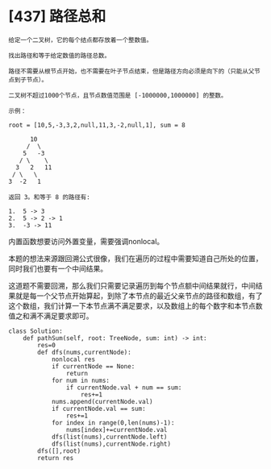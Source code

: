 # [437] 路径总和
```
给定一个二叉树，它的每个结点都存放着一个整数值。

找出路径和等于给定数值的路径总数。

路径不需要从根节点开始，也不需要在叶子节点结束，但是路径方向必须是向下的（只能从父节点到子节点）。

二叉树不超过1000个节点，且节点数值范围是 [-1000000,1000000] 的整数。

示例：

root = [10,5,-3,3,2,null,11,3,-2,null,1], sum = 8

      10
     /  \
    5   -3
   / \    \
  3   2   11
 / \   \
3  -2   1

返回 3。和等于 8 的路径有:

1.  5 -> 3
2.  5 -> 2 -> 1
3.  -3 -> 11
```

内置函数想要访问外置变量，需要强调nonlocal。

本题的想法来源跟回溯公式很像，我们在遍历的过程中需要知道自己所处的位置，同时我们也要有一个中间结果。

这道题不需要回溯，那么我们只需要记录遍历到每个节点额中间结果就行，中间结果就是每一个父节点开始算起，到除了本节点的最近父亲节点的路径和数组，有了这个数组，我们计算一下本节点满不满足要求，以及数组上的每个数字和本节点数值之和满不满足要求即可。

```
class Solution:
    def pathSum(self, root: TreeNode, sum: int) -> int:
        res=0
        def dfs(nums,currentNode):
            nonlocal res
            if currentNode == None:
                return
            for num in nums:
                if currentNode.val + num == sum:
                    res+=1
            nums.append(currentNode.val)
            if currentNode.val == sum:
                res+=1
            for index in range(0,len(nums)-1):
                nums[index]+=currentNode.val
            dfs(list(nums),currentNode.left)
            dfs(list(nums),currentNode.right)
        dfs([],root)
        return res
```